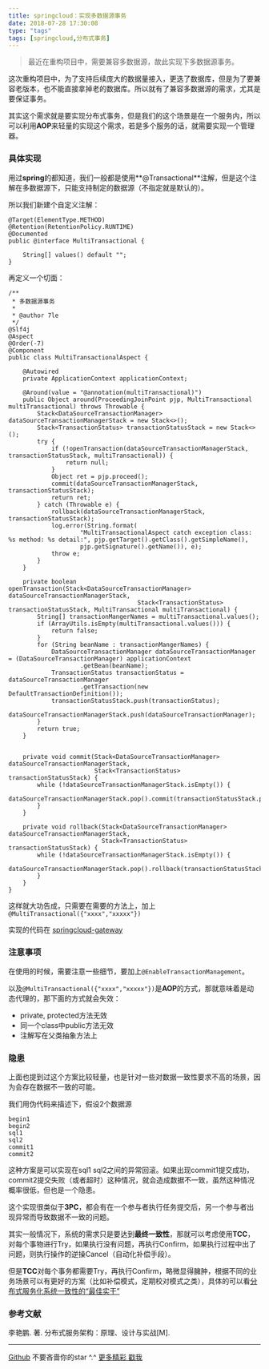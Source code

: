 ```yaml
---
title: springcloud：实现多数据源事务
date: 2018-07-28 17:30:08
type: "tags"
tags: [springcloud,分布式事务]
---
```


> 最近在重构项目中，需要兼容多数据源，故此实现下多数据源事务。

<!--more-->

这次重构项目中，为了支持后续庞大的数据量接入，更迭了数据库，但是为了要兼容老版本，也不能直接拿掉老的数据库。所以就有了兼容多数据源的需求，尤其是要保证事务。

其实这个需求就是要实现分布式事务，但是我们的这个场景是在一个服务内，所以可以利用**AOP**来轻量的实现这个需求，若是多个服务的话，就需要实现一个管理器。

### 具体实现

用过**spring**的都知道，我们一般都是使用**@Transactional**注解，但是这个注解在多数据源下，只能支持制定的数据源（不指定就是默认的）。

所以我们新建个自定义注解：

```
@Target(ElementType.METHOD)
@Retention(RetentionPolicy.RUNTIME)
@Documented
public @interface MultiTransactional {

    String[] values() default "";
}
```

再定义一个切面：

```
/**
 * 多数据源事务
 *
 * @author 7le
 */
@Slf4j
@Aspect
@Order(-7)
@Component
public class MultiTransactionalAspect {

    @Autowired
    private ApplicationContext applicationContext;

    @Around(value = "@annotation(multiTransactional)")
    public Object around(ProceedingJoinPoint pjp, MultiTransactional multiTransactional) throws Throwable {
        Stack<DataSourceTransactionManager> dataSourceTransactionManagerStack = new Stack<>();
        Stack<TransactionStatus> transactionStatusStack = new Stack<>();
        try {
            if (!openTransaction(dataSourceTransactionManagerStack, transactionStatusStack, multiTransactional)) {
                return null;
            }
            Object ret = pjp.proceed();
            commit(dataSourceTransactionManagerStack, transactionStatusStack);
            return ret;
        } catch (Throwable e) {
            rollback(dataSourceTransactionManagerStack, transactionStatusStack);
            log.error(String.format(
                    "MultiTransactionalAspect catch exception class: %s method: %s detail:", pjp.getTarget().getClass().getSimpleName(),
                    pjp.getSignature().getName()), e);
            throw e;
        }
    }

    private boolean openTransaction(Stack<DataSourceTransactionManager> dataSourceTransactionManagerStack,
                                    Stack<TransactionStatus> transactionStatusStack, MultiTransactional multiTransactional) {
        String[] transactionMangerNames = multiTransactional.values();
        if (ArrayUtils.isEmpty(multiTransactional.values())) {
            return false;
        }
        for (String beanName : transactionMangerNames) {
            DataSourceTransactionManager dataSourceTransactionManager = (DataSourceTransactionManager) applicationContext
                    .getBean(beanName);
            TransactionStatus transactionStatus = dataSourceTransactionManager
                    .getTransaction(new DefaultTransactionDefinition());
            transactionStatusStack.push(transactionStatus);
            dataSourceTransactionManagerStack.push(dataSourceTransactionManager);
        }
        return true;
    }


    private void commit(Stack<DataSourceTransactionManager> dataSourceTransactionManagerStack,
                        Stack<TransactionStatus> transactionStatusStack) {
        while (!dataSourceTransactionManagerStack.isEmpty()) {
            dataSourceTransactionManagerStack.pop().commit(transactionStatusStack.pop());
        }
    }

    private void rollback(Stack<DataSourceTransactionManager> dataSourceTransactionManagerStack,
                          Stack<TransactionStatus> transactionStatusStack) {
        while (!dataSourceTransactionManagerStack.isEmpty()) {
            dataSourceTransactionManagerStack.pop().rollback(transactionStatusStack.pop());
        }
    }
}
```

这样就大功告成，只需要在需要的方法上，加上``@MultiTransactional({"xxxx","xxxxx"})``

实现的代码在 [springcloud-gateway](https://github.com/7le/springcloud-analysis/tree/master/gateway/src/main/java/com/cloud/gateway)

### 注意事项

在使用的时候，需要注意一些细节，要加上``@EnableTransactionManagement``。

以及``@MultiTransactional({"xxxx","xxxxx"})``是**AOP**的方式，那就意味着是动态代理的，那下面的方式就会失效：

* private, protected方法无效
* 同一个class中public方法无效
* 注解写在父类抽象方法上

### 隐患

上面也提到过这个方案比较轻量，也是针对一些对数据一致性要求不高的场景，因为会存在数据不一致的可能。

我们用伪代码来描述下，假设2个数据源

```
begin1
begin2
sql1
sql2
commit1
commit2
```

这种方案是可以实现在sql1 sql2之间的异常回滚。如果出现commit1提交成功，commit2提交失败（或者超时）这种情况，就会造成数据不一致，虽然这种情况概率很低，但也是一个隐患。

这个实现很类似于**3PC**，都会有在一个参与者执行任务提交后，另一个参与者出现异常而导致数据不一致的问题。

其实一般情况下，系统的需求只是要达到**最终一致性**，那就可以考虑使用**TCC**，对每个事物进行Try，如果执行没有问题，再执行Confirm，如果执行过程中出了问题，则执行操作的逆操Cancel（自动化补偿手段）。

但是**TCC**对每个事务都需要Try，再执行Confirm，略微显得臃肿，根据不同的业务场景可以有更好的方案（比如补偿模式，定期校对模式之类），具体的可以看[分布式服务化系统一致性的“最佳实干”](https://www.jianshu.com/p/1156151e20c8)

### 参考文献

李艳鹏. 著. 分布式服务架构：原理、设计与实战[M].

---
[Github](https://github.com/7le) 不要吝啬你的star ^.^
[更多精彩 戳我](https://7le.top)
